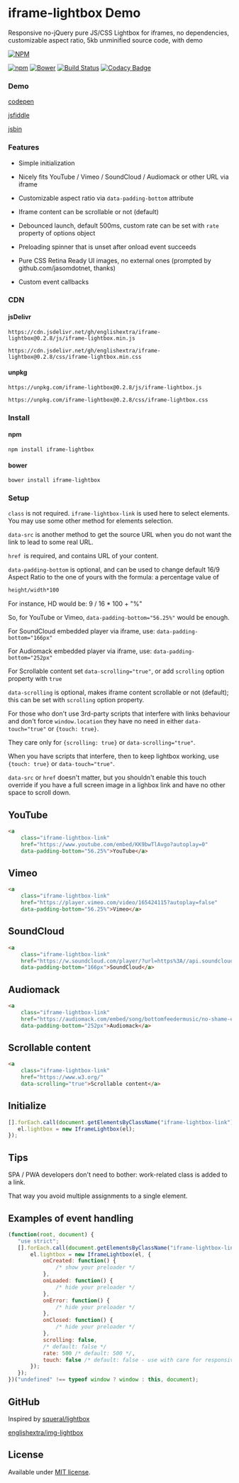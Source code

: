 # iframe-lightbox Demo

Responsive no-jQuery pure JS/CSS Lightbox for iframes, no dependencies, customizable aspect ratio, 5kb unminified source code, with demo

[![NPM](https://nodei.co/npm/iframe-lightbox.png?downloads=true)](https://nodei.co/npm/iframe-lightbox/)

[![npm](https://img.shields.io/npm/v/iframe-lightbox.svg)](https://github.com/englishextra/iframe-lightbox)
[![Bower](https://img.shields.io/bower/v/iframe-lightbox.svg)](https://github.com/englishextra/iframe-lightbox)
[![Build Status](https://travis-ci.org/englishextra/iframe-lightbox.svg?branch=master)](https://travis-ci.org/englishextra/iframe-lightbox)
[![Codacy Badge](https://api.codacy.com/project/badge/Grade/369642c14d3344bebe134c76f0f5dde8)](https://www.codacy.com/app/englishextra/iframe-lightbox?utm_source=github.com&utm_medium=referral&utm_content=englishextra/iframe-lightbox&utm_campaign=badger)

### Demo

[codepen](https://codepen.io/englishextra/full/jmjayV/)

[jsfiddle](https://fiddle.jshell.net/englishextra/8pzy6uhr/show/)

[jsbin](https://output.jsbin.com/saqine)

### Features

* Simple initialization

* Nicely fits YouTube / Vimeo / SoundCloud / Audiomack or other URL via iframe

* Customizable aspect ratio via `data-padding-bottom` attribute

* Iframe content can be scrollable or not (default)

* Debounced launch, default 500ms, custom rate can be set with `rate` property of options object

* Preloading spinner that is unset after onload event succeeds

* Pure CSS Retina Ready UI images, no external ones (prompted by github.com/jasomdotnet, thanks)

* Custom event callbacks

### CDN

#### jsDelivr

`https://cdn.jsdelivr.net/gh/englishextra/iframe-lightbox@0.2.8/js/iframe-lightbox.min.js`

`https://cdn.jsdelivr.net/gh/englishextra/iframe-lightbox@0.2.8/css/iframe-lightbox.min.css`

#### unpkg

`https://unpkg.com/iframe-lightbox@0.2.8/js/iframe-lightbox.js`

`https://unpkg.com/iframe-lightbox@0.2.8/css/iframe-lightbox.css`

### Install

#### npm

`npm install iframe-lightbox`

#### bower

`bower install iframe-lightbox`

### Setup

`class` is not required. `iframe-lightbox-link` is used here to select elements. You may use some other method for elements selection.

`data-src` is another method to get the source URL when you do not want the link to lead to some real URL.

`href `is required, and contains URL of your content.

`data-padding-bottom` is optional, and can be used to change default 16/9 Aspect Ratio to the one of yours with the formula: a percentage value of

```txt
height/width*100
```

For instance, HD would be: 9 / 16 * 100 + "%"

So, for YouTube or Vimeo, `data-padding-bottom="56.25%"` would be enough.

For SoundCloud embedded player via iframe, use: `data-padding-bottom="166px"`

For Audiomack embedded player via iframe, use: `data-padding-bottom="252px"`

For Scrollable content set `data-scrolling="true"`, or add `scrolling` option property with `true`

`data-scrolling` is optional, makes iframe content scrollable or not (default); this can be set with `scrolling` option property.

For those who don't use 3rd-party scripts that interfere with links behaviour and don't force `window.location` they have no need in either `data-touch="true"` or `{touch: true}`.

They care only for `{scrolling: true}` or `data-scrolling="true"`.

When you have scripts that interfere, then to keep lightbox working, use `{touch: true}` or `data-touch="true"`.

`data-src` or `href` doesn't matter, but you shouldn't enable this touch override if you have a full screen image in a lighbox link and have no other space to scroll down.

## YouTube

```html
<a
	class="iframe-lightbox-link"
	href="https://www.youtube.com/embed/KK9bwTlAvgo?autoplay=0"
	data-padding-bottom="56.25%">YouTube</a>
```

## Vimeo

```html
<a
	class="iframe-lightbox-link"
	href="https://player.vimeo.com/video/165424115?autoplay=false"
	data-padding-bottom="56.25%">Vimeo</a>
```

## SoundCloud

```html
<a
	class="iframe-lightbox-link"
	href="https://w.soundcloud.com/player/?url=https%3A//api.soundcloud.com/tracks/317031598&amp;auto_play=false&amp;hide_related=false&amp;show_comments=true&amp;show_user=true&amp;show_reposts=false&amp;visual=true"
	data-padding-bottom="166px">SoundCloud</a>
 ```

## Audiomack

```html
<a
	class="iframe-lightbox-link"
	href="https://audiomack.com/embed/song/bottomfeedermusic/no-shame-explicit"
	data-padding-bottom="252px">Audiomack</a>
 ```

## Scrollable content

```html
<a
	class="iframe-lightbox-link"
	href="https://www.w3.org/"
	data-scrolling="true">Scrollable content</a>
 ```

## Initialize

 ```js
[].forEach.call(document.getElementsByClassName("iframe-lightbox-link"), function (el) {
	el.lightbox = new IframeLightbox(el);
});
```

## Tips

SPA / PWA developers don't need to bother: work-related class is added to a link.

That way you avoid multiple assignments to a single element.

## Examples of event handling

 ```js
(function(root, document) {
	"use strict";
	[].forEach.call(document.getElementsByClassName("iframe-lightbox-link"), function(el) {
		el.lightbox = new IframeLightbox(el, {
			onCreated: function() {
				/* show your preloader */
			},
			onLoaded: function() {
				/* hide your preloader */
			},
			onError: function() {
				/* hide your preloader */
			},
			onClosed: function() {
				/* hide your preloader */
			},
			scrolling: false,
			/* default: false */
			rate: 500 /* default: 500 */,
			touch: false /* default: false - use with care for responsive images in links on vertical mobile screens */
		});
	});
})("undefined" !== typeof window ? window : this, document);
```

## GitHub

Inspired by [squeral/lightbox](https://github.com/squeral/lightbox)

[englishextra/img-lightbox](https://github.com/englishextra/img-lightbox)

## License

Available under [MIT license](https://opensource.org/licenses/MIT).